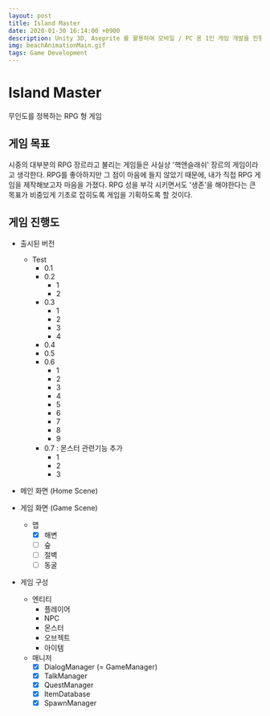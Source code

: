 ```yaml
---
layout: post
title: Island Master
date: 2020-01-30 16:14:00 +0900
description: Unity 3D, Aseprite 를 활용하여 모바일 / PC 용 1인 게임 개발을 진행중...     진행 과정에 따라 주기적인 업데이트가 이루어집니다. 일련의 단계에 따라 테스트 용 어플리케이션(Apk 파일)이 업로드 될 예정이며 해당 파일의 공유는 제한됩니다.
img: beachAnimationMain.gif
tags: Game Development
---
```


# Island Master
무인도를 정복하는 RPG 형 게임

## 게임 목표
시중의 대부분의 RPG 장르라고 불리는 게임들은 사실상 '핵앤슬래쉬' 장르의 게임이라고 생각한다.
RPG를 좋아하지만 그 점이 마음에 들지 않았기 때문에, 내가 직접 RPG 게임을 제작해보고자 마음을 가졌다.
RPG 성을 부각 시키면서도 '생존'을 해야한다는 큰 목표가 비중있게 기초로 잡히도록 게임을 기획하도록 할 것이다.

## 게임 진행도
- 출시된 버전
	- Test
		- 0.1
		- 0.2
			- 1
			- 2
		- 0.3
			- 1
			- 2
			- 3
			- 4
		- 0.4
		- 0.5
		- 0.6
			- 1
			- 2
			- 3
			- 4
			- 5
			- 6
			- 7
			- 8
			- 9
		- 0.7 : 몬스터 관련기능 추가
			- 1
			- 2
			- 3

- 메인 화면 (Home Scene)

- 게임 화면 (Game Scene)
	- 맵
		- [X] 해변
		- [ ] 숲
		- [ ] 절벽
		- [ ] 동굴

- 게임 구성
	- 엔티티
		- 플레이어
		- NPC
		- 몬스터
		- 오브젝트
		- 아이템
	- 매니저
		- [X] DialogManager (= GameManager)
		- [X] TalkManager
		- [X] QuestManager
		- [X] ItemDatabase
		- [X] SpawnManager
